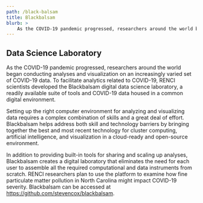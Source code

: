 ```yaml
---
path: /black-balsam
title: Blackbalsam
blurb: >
    As the COVID-19 pandemic progressed, researchers around the world began conducting analyses and visualization on an increasingly varied set of COVID-19 data. To facilitate analytics related to COVID-19, RENCI scientists developed the Blackbalsam digital data science laboratory, a readily available suite of tools and COVID-19 data housed in a common digital environment.
---
```


## Data Science Laboratory

As the COVID-19 pandemic progressed, researchers around the world began conducting analyses and visualization on an increasingly varied set of COVID-19 data. To facilitate analytics related to COVID-19, RENCI scientists developed the Blackbalsam digital data science laboratory, a readily available suite of tools and COVID-19 data housed in a common digital environment.

Setting up the right computer environment for analyzing and visualizing data requires a complex combination of skills and a great deal of effort. Blackbalsam helps address both skill and technology barriers by bringing together the best and most recent technology for cluster computing, artificial intelligence, and visualization in a cloud-ready and open-source environment.

In addition to providing built-in tools for sharing and scaling up analyses, Blackbalsam creates a digital laboratory that eliminates the need for each user to assemble all the required computational and data instruments from scratch. RENCI researchers plan to use the platform to examine how fine particulate matter pollution in North Carolina might impact COVID-19 severity. Blackbalsam can be accessed at https://github.com/stevencox/blackbalsam.